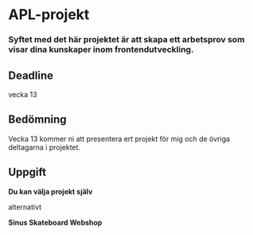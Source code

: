 # APL-projekt
### Syftet med det här projektet är att skapa ett arbetsprov som visar dina kunskaper inom frontendutveckling. 


## **Deadline**
vecka 13


## **Bedömning**
Vecka 13 kommer ni att presentera ert projekt för mig och de övriga deltagarna i projektet. 


## **Uppgift**

**Du kan välja projekt själv**

alternativt

**Sinus Skateboard Webshop**

